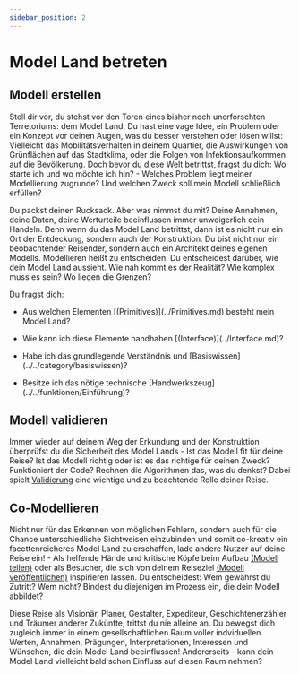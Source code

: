 ```yaml
---
sidebar_position: 2
---
```

# Model Land betreten 


## Modell erstellen

Stell dir vor, du stehst vor den Toren eines bisher noch unerforschten Terretoriums: dem Model Land. Du hast eine vage Idee, ein Problem oder ein Konzept vor deinen Augen, was du besser verstehen oder lösen willst: Vielleicht das Mobilitätsverhalten in deinem Quartier, die Auswirkungen von Grünflächen auf das Stadtklima, oder die Folgen von Infektionsaufkommen auf die Bevölkerung. Doch bevor du diese Welt betrittst, fragst du dich: Wo starte ich und wo möchte ich hin? - Welches Problem liegt meiner Modellierung zugrunde? Und welchen Zweck soll mein Modell schließlich erfüllen?

Du packst deinen Rucksack. Aber was nimmst du mit? Deine Annahmen, deine Daten, deine Werturteile beeinflussen immer unweigerlich dein Handeln. Denn wenn du das Model Land betrittst, dann ist es nicht nur ein Ort der Entdeckung, sondern auch der Konstruktion. Du bist nicht nur ein beobachtender Reisender, sondern auch ein Architekt deines eigenen Modells. Modellieren heißt zu entscheiden. Du entscheidest darüber, wie dein Model Land aussieht. Wie nah kommt es der Realität? Wie komplex muss es sein? Wo liegen die Grenzen? 

Du fragst dich: 

- <p>Aus welchen Elementen [(Primitives)](../Primitives.md) besteht mein Model Land?</p>
- <p> Wie kann ich diese Elemente handhaben [(Interface)](../Interface.md)?</p>
- <p>Habe ich das grundlegende Verständnis und [Basiswissen](../../category/basiswissen)?</p> 
- <p>Besitze ich das nötige technische [Handwerkszeug](../../funktionen/Einführung)?</p>


## Modell validieren

Immer wieder auf deinem Weg der Erkundung und der Konstruktion überprüfst du die Sicherheit des Model Lands - Ist das Modell fit für deine Reise? Ist das Modell richtig oder ist es das richtige für deinen Zweck? Funktioniert der Code? Rechnen die Algorithmen das, was du denkst? 
Dabei spielt [Validierung](../Simulation%20durchführen#validierung.md) eine wichtige und zu beachtende Rolle deiner Reise. 

## Co-Modellieren

Nicht nur für das Erkennen von möglichen Fehlern, sondern auch für die Chance unterschiedliche Sichtweisen einzubinden und somit co-kreativ ein facettenreicheres Model Land zu erschaffen, lade andere Nutzer auf deine Reise ein! - Als helfende Hände und kritische Köpfe beim Aufbau [(Modell teilen)](../Publizieren/Modell%20teilen) oder als Besucher, die sich von deinem Reiseziel [(Modell veröffentlichen)](../Publizieren/Modell%20veröffentlichen) inspirieren lassen. Du entscheidest: Wem gewährst du Zutritt? Wem nicht? Bindest du diejenigen im Prozess ein, die dein Modell abbildet? 

Diese Reise als Visionär, Planer, Gestalter, Expediteur, Geschichtenerzähler und Träumer anderer Zukünfte, trittst du nie  alleine an. Du bewegst dich zugleich immer in einem gesellschaftlichen Raum voller indviduellen Werten, Annahmen, Prägungen, Interpretationen, Interessen und Wünschen, die dein Model Land beeinflussen! Andererseits - kann dein Model Land vielleicht bald schon Einfluss auf diesen Raum nehmen?

